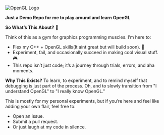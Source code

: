 ![OpenGL Logo](https://www.techno-science.net/illustration/Definition/200px/OpenGL-logo.png)

**Just a Demo Repo for me to play around and learn OpenGL**

**So What’s This About?** 🤔

Think of this as a gym for graphics programming muscles. I’m here to:
- Flex my C++ + OpenGL skills(It aint great but will build soon). 💪
- Experiment, fail, and occasionally succeed in making cool visual stuff. 🎮
- This repo isn’t just code; it’s a journey through trials, errors, and aha moments.

**Why This Exists?**
To learn, to experiment, and to remind myself that debugging is just part of the process. Oh, and to slowly transition from "I understand OpenGL" to "I really know OpenGL."


This is mostly for my personal experiments, but if you’re here and feel like adding your own flair, feel free to:
- Open an issue.
- Submit a pull request.
- Or just laugh at my code in silence.
